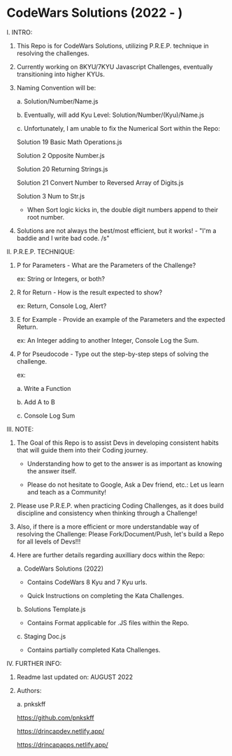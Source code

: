 # CodeWars Solutions (2022 - )

I. INTRO:

  1. This Repo is for CodeWars Solutions, utilizing P.R.E.P. technique in resolving the challenges.

  2. Currently working on 8KYU/7KYU Javascript Challenges, eventually transitioning into higher KYUs.

  3. Naming Convention will be:

     a. Solution/Number/Name.js
     
     b. Eventually, will add Kyu Level: Solution/Number/(Kyu)/Name.js
     
     c. Unfortunately, I am unable to fix the Numerical Sort within the Repo:
     
        Solution 19 Basic Math Operations.js

        Solution 2 Opposite Number.js

        Solution 20 Returning Strings.js

        Solution 21 Convert Number to Reversed Array of Digits.js

        Solution 3 Num to Str.js
     
        - When Sort logic kicks in, the double digit numbers append to their root number.
  
  4. Solutions are not always the best/most efficient, but it works! - "I'm a baddie and I write bad code. /s"

II. P.R.E.P. TECHNIQUE:

  1. P for Parameters - What are the Parameters of the Challenge?

     ex: String or Integers, or both?

  2. R for Return - How is the result expected to show?

     ex: Return, Console Log, Alert?

  3. E for Example - Provide an example of the Parameters and the expected Return.

     ex: An Integer adding to another Integer, Console Log the Sum.

  4. P for Pseudocode - Type out the step-by-step steps of solving the challenge.

     ex: 

     a. Write a Function

     b. Add A to B

     c. Console Log Sum

III. NOTE:

  1. The Goal of this Repo is to assist Devs in developing consistent habits that will guide them into their Coding journey. 
  
      - Understanding how to get to the answer is as important as knowing the answer itself.
      
      - Please do not hesitate to Google, Ask a Dev friend, etc.: Let us learn and teach as a Community!
      
  2. Please use P.R.E.P. when practicing Coding Challenges, as it does build discipline and consistency when thinking through a Challenge!

  3. Also, if there is a more efficient or more understandable way of resolving the Challenge: Please Fork/Document/Push, let's build a Repo for all levels of Devs!!!
  
  4. Here are further details regarding auxilliary docs within the Repo:
  
      a. CodeWars Solutions (2022) 
    
        - Contains CodeWars 8 Kyu and 7 Kyu urls.
       
        - Quick Instructions on completing the Kata Challenges.
    
      b. Solutions Template.js
    
        - Contains Format applicable for .JS files within the Repo.
    
      c. Staging Doc.js 
    
        - Contains partially completed Kata Challenges.
    
IV. FURTHER INFO:

  1. Readme last updated on: AUGUST 2022

  2. Authors:

     a. pnkskff
     
     https://github.com/pnkskff
     
     https://drincapdev.netlify.app/
     
     https://drincapapps.netlify.app/
